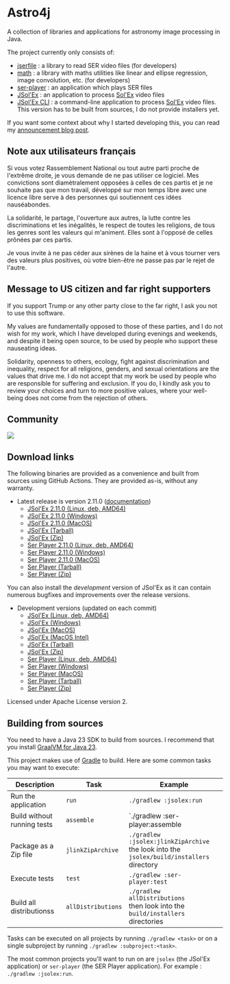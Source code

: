 
# Astro4j

A collection of libraries and applications for astronomy image processing in Java.

The project currently only consists of:

- [jserfile](jserfile/) : a library to read SER video files (for developers)
- [math](math/) : a library with maths utilities like linear and ellipse regression, image convolution, etc. (for developers)
- [ser-player](ser-player/) : an application which plays SER files
- [JSol'Ex](jsolex) : an application to process [Sol'Ex](http://www.astrosurf.com/solex/) video files
- [JSol'Ex CLI](jsolex-cli) : a command-line application to process [Sol'Ex](http://www.astrosurf.com/solex/) video files. This version has to be built from sources, I do not provide installers yet.

If you want some context about why I started developing this, you can read my [announcement blog post](https://melix.github.io/blog/2023/04-22-introducing-astro4j.html).

## Note aux utilisateurs français

Si vous votez Rassemblement National ou tout autre parti proche de l'extrême droite, je vous demande de ne pas utiliser ce logiciel.
Mes convictions sont diamètralement opposées à celles de ces partis et je ne souhaite pas que mon travail, développé sur mon temps libre avec une licence libre serve à des personnes qui soutiennent ces idées nauséabondes.

La solidarité, le partage, l'ouverture aux autres, la lutte contre les discriminations et les inégalités, le respect de toutes les religions, de tous les genres sont les valeurs qui m'animent. 
Elles sont à l'opposé de celles prônées par ces partis.

Je vous invite à ne pas céder aux sirènes de la haine et à vous tourner vers des valeurs plus positives, où votre bien-être ne passe pas par le rejet de l'autre.

## Message to US citizen and far right supporters

If you support Trump or any other party close to the far right, I ask you not to use this software.

My values are fundamentally opposed to those of these parties, and I do not wish for my work, which I have developed during evenings and weekends, and despite it being open source, to be used by people who support these nauseating ideas.

Solidarity, openness to others, ecology, fight against discrimination and inequality, respect for all religions, genders, and sexual orientations are the values that drive me.
I do not accept that my work be used by people who are responsible for suffering and exclusion.
If you do, I kindly ask you to review your choices and turn to more positive values, where your well-being does not come from the rejection of others.

## Community

[<img src="https://discordapp.com/api/guilds/1305595962663768074/widget.png?style=banner2">](https://discord.gg/y9NCGaWzve)

## Download links

The following binaries are provided as a convenience and built from sources using GitHub Actions.
They are provided as-is, without any warranty.

- Latest release is version 2.11.0 ([documentation](https://melix.github.io/astro4j/2.11.0))
  - [JSol'Ex 2.11.0 (Linux, deb, AMD64)](https://jsolex.s3.eu-west-3.amazonaws.com/jsolex-ubuntu-latest/jsolex_2.11.0_amd64.deb)
  - [JSol'Ex 2.11.0 (Windows)](https://jsolex.s3.eu-west-3.amazonaws.com/jsolex-windows-latest/jsolex-2.11.0.msi)
  - [JSol'Ex 2.11.0 (MacOS)](https://jsolex.s3.eu-west-3.amazonaws.com/jsolex-macos-latest/jsolex-2.11.0.pkg)
  - [JSol'Ex (Tarball)](https://jsolex.s3.eu-west-3.amazonaws.com/jsolex-macos-latest/jsolex-2.11.0.tar.gz)
  - [JSol'Ex (Zip)](https://jsolex.s3.eu-west-3.amazonaws.com/jsolex-macos-latest/jsolex-2.11.0.zip)
  - [Ser Player 2.11.0 (Linux, deb, AMD64)](https://jsolex.s3.eu-west-3.amazonaws.com/ser-player-ubuntu-latest/ser-player_2.11.0_amd64.deb)
  - [Ser Player 2.11.0 (Windows)](https://jsolex.s3.eu-west-3.amazonaws.com/ser-player-windows-latest/ser-player-2.11.0.msi)
  - [Ser Player 2.11.0 (MacOS)](https://jsolex.s3.eu-west-3.amazonaws.com/ser-player-macos-latest/ser-player-2.11.0.pkg)
  - [Ser Player (Tarball)](https://jsolex.s3.eu-west-3.amazonaws.com/ser-player-macos-latest/ser-player-2.11.0.tar.gz)
  - [Ser Player (Zip)](https://jsolex.s3.eu-west-3.amazonaws.com/ser-player-macos-latest/ser-player-2.11.0.zip)

You can also install the _development_ version of JSol'Ex as it can contain numerous bugfixes and improvements over the release versions.

- Development versions (updated on each commit)
  - [JSol'Ex (Linux, deb, AMD64)](https://jsolex.s3.eu-west-3.amazonaws.com/jsolex-ubuntu-latest/jsolex-devel_2.11.1_amd64.deb)
  - [JSol'Ex (Windows)](https://jsolex.s3.eu-west-3.amazonaws.com/jsolex-windows-latest/jsolex-devel-2.11.1.msi)
  - [JSol'Ex (MacOS)](https://jsolex.s3.eu-west-3.amazonaws.com/jsolex-macos-latest/jsolex-devel-2.11.1.pkg)
  - [JSol'Ex (MacOS Intel)](https://jsolex.s3.eu-west-3.amazonaws.com/jsolex-macos-13/jsolex-devel-2.11.1.pkg)
  - [JSol'Ex (Tarball)](https://jsolex.s3.eu-west-3.amazonaws.com/jsolex-macos-latest/jsolex-2.11.1-SNAPSHOT.tar.gz)
  - [JSol'Ex (Zip)](https://jsolex.s3.eu-west-3.amazonaws.com/jsolex-macos-latest/jsolex-2.11.1-SNAPSHOT.zip)
  - [Ser Player (Linux, deb, AMD64)](https://jsolex.s3.eu-west-3.amazonaws.com/ser-player-ubuntu-latest/ser-player-devel_2.11.1_amd64.deb)
  - [Ser Player (Windows)](https://jsolex.s3.eu-west-3.amazonaws.com/ser-player-windows-latest/ser-player-devel-2.11.1.msi)
  - [Ser Player (MacOS)](https://jsolex.s3.eu-west-3.amazonaws.com/ser-player-macos-latest/ser-player-devel-2.11.1.pkg)
  - [Ser Player (Tarball)](https://jsolex.s3.eu-west-3.amazonaws.com/ser-player-macos-latest/ser-player-2.11.1-SNAPSHOT.tar.gz)
  - [Ser Player (Zip)](https://jsolex.s3.eu-west-3.amazonaws.com/ser-player-macos-latest/ser-player-2.11.1-SNAPSHOT.zip)

Licensed under Apache License version 2.

## Building from sources

You need to have a Java 23 SDK to build from sources.
I recommend that you install [GraalVM for Java 23](https://www.graalvm.org/).

This project makes use of [Gradle](https://gradle.org) to build.
Here are some common tasks you may want to execute:

| Description                 |Task|Example|
|-----------------------------|----|-------|
| Run the application         |`run`|`./gradlew :jsolex:run`|
| Build without running tests |`assemble`|`./gradlew :ser-player:assemble|
| Package as a Zip file       |`jlinkZipArchive`|`./gradlew :jsolex:jlinkZipArchive` <br/>the look into the `jsolex/build/installers` directory|
| Execute tests               |`test`|`./gradlew :ser-player:test`|
| Build all distributionss    |`allDistributions`|`./gradlew allDistributions` <br/>then look into the `build/installers` directories|

Tasks can be executed on all projects by running `./gradlew <task>` or on a single subproject by running `./gradlew :subproject:<task>`.

The most common projects you'll want to run on are `jsolex` (the JSol'Ex application) or `ser-player` (the SER Player application).
For example : `./gradlew :jsolex:run`.
